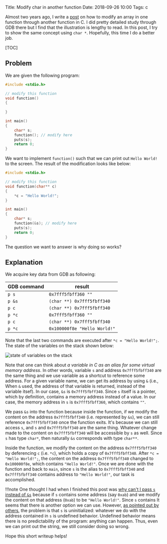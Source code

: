 Title: Modify char in another function
Date: 2018-09-26 10:00
Tags: c

Almost two years ago, I write a [post]({filename}/blog/2017/01/08/modify-array-in-function.rst) on how to 
modify an array in one function through another function in C. I did pretty detailed study through GDB there but 
I find that the illustration is lengthy to read. In this post, I try to show the same
concept using `char *`. Hopefully, this time I do a better job.

[TOC]

## Problem

We are given the following program:

```c
#include <stdio.h>

// modify this function
void function()
{
    
}

int main()
{
    char* s;
    function(); // modify here
    puts(s);
    return 0;
}
```

We want to implement `function()` such that we can print out `Hello World!` to the screen. The result of
the modification looks like below:

```c
#include <stdio.h>

// modify this function
void function(char** c)
{
    *c = "Hello World!";
}

int main()
{
    char* s;
    function(&s); // modify here
    puts(s);
    return 0;
}
```

The question we want to answer is why doing so works?

## Explanation

We acquire key data from GDB as following:

| GDB command | result                       |
|-------------|------------------------------|
| `p s`       | `0x7fff5fbff360 ""`          |
| `p &s`      | `(char **) 0x7fff5fbff340`   |
| `p c`       | `(char **) 0x7fff5fbff340`   |
| `p *c`      | `0x7fff5fbff360 ""`          |
| `p c`       | `(char **) 0x7fff5fbff340`   |
| `p *c`      | `0x100000f8e "Hello World!"` |

Note that the last two commands are executed after `*c = "Hello World!";`. The state of the variables on the stack shown below:

![state of variables on the stack]({filename}/images/stack.png)

Note that one can think about *a variable in C as an alias for some virtual memory address*. In other words, variable `s` and address `0x7fff5fbff340`
are the same thing and we use variable as a shortcut to reference some address. For a given variable name, we can get its address by using `&`
(i.e., When `&` used, the address of that variable is returned, instead of the variable itsef).
In our case, `&s` is `0x7fff5fbff340`. Since `s` itself is a pointer, which by definition, contains a memory address instead of 
a value. In our case, the memory address in `s` is `0x7fff5fbff360`, which contains `""`.

We pass `&s` into the function because inside the function, if we modify the content on the address `0x7fff5fbff340` (i.e. represented by `&s`),
we can still reference `0x7fff5fbff340` once the function exits. It's because we can still access `s`, and `s` and `0x7fff5fbff340` are the same thing.
Whatever change made to the content on `0x7fff5fbff340` will be accessible by `s` as well. 
Since `s` has type `char*`, then naturally `&s` corresponds with type `char**`.

Inside the function, we modify the content on the address `0x7fff5fbff340` by deferencing `c` (i.e. `*c`), which holds a copy of `0x7fff5fbff340`. 
After `*c = "Hello World!";`, the content on the address `0x7fff5fbff340` changed to `0x100000f8e`, which contains `"Hello World!"`. Once we are done
with the function and back to `main`, since `s` is the alias to `0x7fff5fbff340` and `0x7fff5fbff340` contains address to `"Hello World!"`, our task
is accomplished.

!!!note
    One thought I had when I finished this post was [why can't I pass `s` instead of `&s`](https://stackoverflow.com/questions/52508492/why-cant-i-pass-the-pointer-instead-of-the-pointer-to-pointer-to-function) because if `s` contains some address
    (say `0xab`) and we modify the content on that address (`0xab`) to be `"Hello World!"`. Since `s` contains It seems that there is another option we can use. 
    However, [as pointed out by others](https://stackoverflow.com/questions/52508492/why-cant-i-pass-the-pointer-instead-of-the-pointer-to-pointer-to-function), the problem is that `s` is uninitialized: whatever we do with the address contained in
    `s` is undefined behavior. Undefined behavior means there is no predictability of the program: anything can happen. Thus, even we can print out the string, we still consider doing so wrong.

Hope this short writeup helps!


